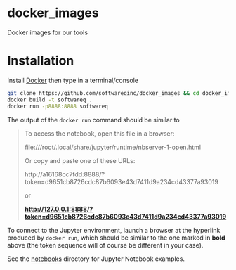# docker_images

Docker images for our tools

# Installation

Install [Docker](https://www.docker.com/get-started) then type in a terminal/console

```bash
git clone https://github.com/softwareqinc/docker_images && cd docker_images
docker build -t softwareq .
docker run -p8888:8888 softwareq
```

The output of the `docker run` command should be similar to 

> To access the notebook, open this file in a browser:
> 
> file:///root/.local/share/jupyter/runtime/nbserver-1-open.html
> 
> Or copy and paste one of these URLs:
> 
> http://a16168cc7fdd:8888/?token=d9651cb8726cdc87b6093e43d7411d9a234cd43377a93019
> 
> or 
> 
> **http://127.0.0.1:8888/?token=d9651cb8726cdc87b6093e43d7411d9a234cd43377a93019**

To connect to the Jupyter environment, launch a browser at the hyperlink produced by `docker run`, 
which should be similar to the one  marked in **bold** above 
(the token sequence will of course be different in your case).

See the [notebooks](https://github.com/softwareQinc/docker_images/tree/main/notebooks) directory for Jupyter Notebook examples.
